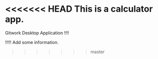 <<<<<<< HEAD
This is a calculator app.
=======

Gitwork Desktop Application !!!!

!!!!!
Add some information.
>>>>>>> master
